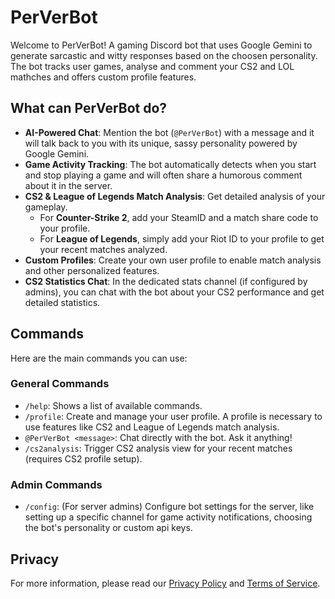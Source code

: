 # PerVerBot

Welcome to PerVerBot! A gaming Discord bot that uses Google Gemini to generate sarcastic and witty responses based on the choosen personality. The bot tracks user games, analyse and comment your CS2 and LOL mathches and offers custom profile features.

## What can PerVerBot do?

- **AI-Powered Chat**: Mention the bot (`@PerVerBot`) with a message and it will talk back to you with its unique, sassy personality powered by Google Gemini.
- **Game Activity Tracking**: The bot automatically detects when you start and stop playing a game and will often share a humorous comment about it in the server.
- **CS2 & League of Legends Match Analysis**: Get detailed analysis of your gameplay.
  - For **Counter-Strike 2**, add your SteamID and a match share code to your profile.
  - For **League of Legends**, simply add your Riot ID to your profile to get your recent matches analyzed.
- **Custom Profiles**: Create your own user profile to enable match analysis and other personalized features.
- **CS2 Statistics Chat**: In the dedicated stats channel (if configured by admins), you can chat with the bot about your CS2 performance and get detailed statistics.

## Commands

Here are the main commands you can use:

### General Commands
- `/help`: Shows a list of available commands.
- `/profile`: Create and manage your user profile. A profile is necessary to use features like CS2 and League of Legends match analysis.
- `@PerVerBot <message>`: Chat directly with the bot. Ask it anything!
- `/cs2analysis`: Trigger CS2 analysis view for your recent matches (requires CS2 profile setup).
### Admin Commands
- `/config`: (For server admins) Configure bot settings for the server, like setting up a specific channel for game activity notifications, choosing the bot's personality or custom api keys.

## Privacy
For more information, please read our [Privacy Policy](PRIVACY_POLICY_EN.md) and [Terms of Service](TERMS_OF_SERVICE_EN.md).
